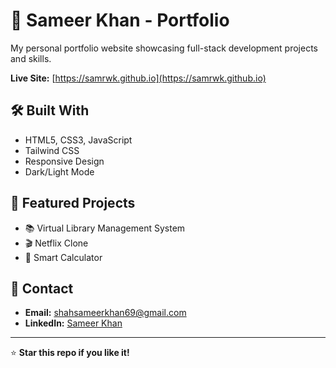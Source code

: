 # 🌟 Sameer Khan - Portfolio

My personal portfolio website showcasing full-stack development projects and skills.

**Live Site:** [https://samrwk.github.io](https://samrwk.github.io)

## 🛠️ Built With
- HTML5, CSS3, JavaScript
- Tailwind CSS
- Responsive Design
- Dark/Light Mode

## 🎯 Featured Projects
- 📚 Virtual Library Management System
- 🎬 Netflix Clone
- 🧮 Smart Calculator

## 📧 Contact
- **Email:** shahsameerkhan69@gmail.com
- **LinkedIn:** [Sameer Khan](https://www.linkedin.com/in/sameer-khan-4b7431217/)

---
⭐ **Star this repo if you like it!**
